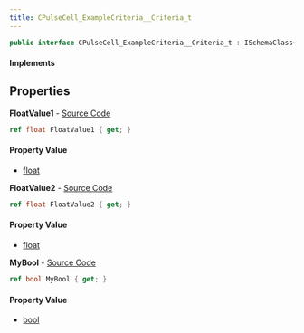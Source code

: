 ```yaml
---
title: CPulseCell_ExampleCriteria__Criteria_t
---
```


```csharp
public interface CPulseCell_ExampleCriteria__Criteria_t : ISchemaClass<CPulseCell_ExampleCriteria__Criteria_t>, ISchemaField, ISchemaClass, INativeHandle
```

#### Implements

## Properties

**FloatValue1** - [Source Code](https://github.com/swiftly-solution/swiftlys2/blob/master/managed/src/SwiftlyS2.Generated/Schemas/Interfaces/CPulseCell_ExampleCriteria__Criteria_t.cs#L16)

```csharp
ref float FloatValue1 { get; }
```

#### Property Value

- [float](https://learn.microsoft.com/dotnet/api/system.single)

**FloatValue2** - [Source Code](https://github.com/swiftly-solution/swiftlys2/blob/master/managed/src/SwiftlyS2.Generated/Schemas/Interfaces/CPulseCell_ExampleCriteria__Criteria_t.cs#L18)

```csharp
ref float FloatValue2 { get; }
```

#### Property Value

- [float](https://learn.microsoft.com/dotnet/api/system.single)

**MyBool** - [Source Code](https://github.com/swiftly-solution/swiftlys2/blob/master/managed/src/SwiftlyS2.Generated/Schemas/Interfaces/CPulseCell_ExampleCriteria__Criteria_t.cs#L20)

```csharp
ref bool MyBool { get; }
```

#### Property Value

- [bool](https://learn.microsoft.com/dotnet/api/system.boolean)

